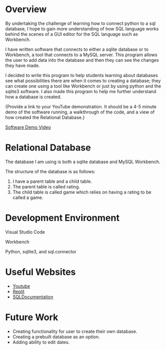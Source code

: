 # Overview
By undertaking the challenge of learning how to connect python to a sql database, I hope to gain more understanding of how SQL language works behind the scenes of a GUI editor for the SQL language such as Workbench.


I have written software that connects to either a sqlite database or to Workbench, a tool that connects to a MySQL server. This program allows the user to add data into the database and then they can see the changes they have made.


I decided to write this program to help students learning about databases see what possibilities there are when it comes to creating a database; they can create one using a tool like Workbench or just by using python and the sqlite3 software. I also made this program to help me further understand how a database is created. 

{Provide a link to your YouTube demonstration.  It should be a 4-5 minute demo of the software running, a walkthrough of the code, and a view of how created the Relational Database.}

[Software Demo Video](https://youtu.be/iUKJGE2il40)

# Relational Database

The database I am using is both a sqlite database and MySQL Workbench.

The structure of the database is as follows:

1. I have a parent table and a child table.
2. The parent table is called rating.
4. The child table is called game which relies on having a rating to be called a game.

# Development Environment

Visual Studio Code


Workbench


Python, sqlite3, and sql.connector


# Useful Websites

* [Youtube](https://www.youtube.com/watch?v=3vsC05rxZ8c&list=PLzMcBGfZo4-l5kVSNVKGO60V6RkXAVtp-&index=1)
* [Replit](https://replit.com/@NicholasBoss1/CSE310SQLDBWorkshop#main.py)
* [SQLDocumentation](https://dev.mysql.com/doc/connector-python/en/connector-python-example-ddl.html)

# Future Work

* Creating functionality for user to create their own database.
* Creating a prebuilt database as an option.
* Adding ability to edit dates.